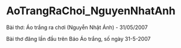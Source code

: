 # AoTrangRaChoi_NguyenNhatAnh
Bài thơ: Áo trắng ra chơi (Nguyễn Nhật Ánh) - 31/05/2007

Bài thơ đăng lần đầu trên Báo Áo trắng, số ngày 31-5-2007